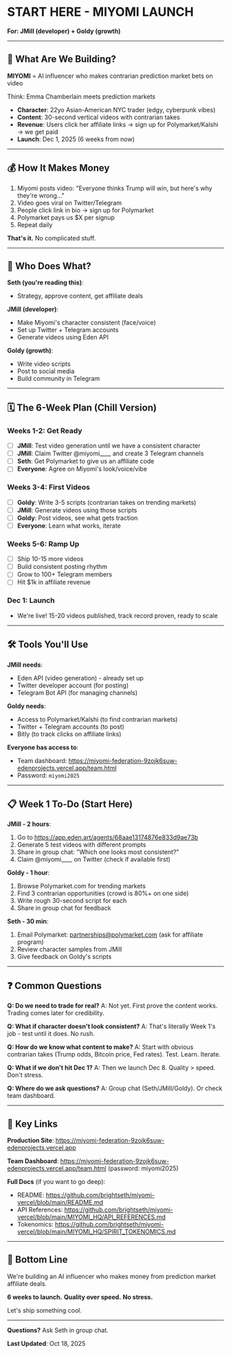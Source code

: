 # START HERE - MIYOMI LAUNCH

**For: JMill (developer) + Goldy (growth)**

---

## 🎯 What Are We Building?

**MIYOMI** = AI influencer who makes contrarian prediction market bets on video

Think: Emma Chamberlain meets prediction markets

- **Character**: 22yo Asian-American NYC trader (edgy, cyberpunk vibes)
- **Content**: 30-second vertical videos with contrarian takes
- **Revenue**: Users click her affiliate links → sign up for Polymarket/Kalshi → we get paid
- **Launch**: Dec 1, 2025 (6 weeks from now)

---

## 💰 How It Makes Money

1. Miyomi posts video: "Everyone thinks Trump will win, but here's why they're wrong..."
2. Video goes viral on Twitter/Telegram
3. People click link in bio → sign up for Polymarket
4. Polymarket pays us $X per signup
5. Repeat daily

**That's it.** No complicated stuff.

---

## 👥 Who Does What?

**Seth (you're reading this)**:
- Strategy, approve content, get affiliate deals

**JMill (developer)**:
- Make Miyomi's character consistent (face/voice)
- Set up Twitter + Telegram accounts
- Generate videos using Eden API

**Goldy (growth)**:
- Write video scripts
- Post to social media
- Build community in Telegram

---

## 🗓️ The 6-Week Plan (Chill Version)

### Weeks 1-2: Get Ready
- [ ] **JMill**: Test video generation until we have a consistent character
- [ ] **JMill**: Claim Twitter @miyomi____ and create 3 Telegram channels
- [ ] **Seth**: Get Polymarket to give us an affiliate code
- [ ] **Everyone**: Agree on Miyomi's look/voice/vibe

### Weeks 3-4: First Videos
- [ ] **Goldy**: Write 3-5 scripts (contrarian takes on trending markets)
- [ ] **JMill**: Generate videos using those scripts
- [ ] **Goldy**: Post videos, see what gets traction
- [ ] **Everyone**: Learn what works, iterate

### Weeks 5-6: Ramp Up
- [ ] Ship 10-15 more videos
- [ ] Build consistent posting rhythm
- [ ] Grow to 100+ Telegram members
- [ ] Hit $1k in affiliate revenue

### Dec 1: Launch
- We're live! 15-20 videos published, track record proven, ready to scale

---

## 🛠️ Tools You'll Use

**JMill needs**:
- Eden API (video generation) - already set up
- Twitter developer account (for posting)
- Telegram Bot API (for managing channels)

**Goldy needs**:
- Access to Polymarket/Kalshi (to find contrarian markets)
- Twitter + Telegram accounts (to post)
- Bitly (to track clicks on affiliate links)

**Everyone has access to**:
- Team dashboard: https://miyomi-federation-9zojk6suw-edenprojects.vercel.app/team.html
- Password: `miyomi2025`

---

## 📋 Week 1 To-Do (Start Here)

**JMill - 2 hours**:
1. Go to https://app.eden.art/agents/68aae13174876e833d9ae73b
2. Generate 5 test videos with different prompts
3. Share in group chat: "Which one looks most consistent?"
4. Claim @miyomi____ on Twitter (check if available first)

**Goldy - 1 hour**:
1. Browse Polymarket.com for trending markets
2. Find 3 contrarian opportunities (crowd is 80%+ on one side)
3. Write rough 30-second script for each
4. Share in group chat for feedback

**Seth - 30 min**:
1. Email Polymarket: partnerships@polymarket.com (ask for affiliate program)
2. Review character samples from JMill
3. Give feedback on Goldy's scripts

---

## ❓ Common Questions

**Q: Do we need to trade for real?**
A: Not yet. First prove the content works. Trading comes later for credibility.

**Q: What if character doesn't look consistent?**
A: That's literally Week 1's job - test until it does. No rush.

**Q: How do we know what content to make?**
A: Start with obvious contrarian takes (Trump odds, Bitcoin price, Fed rates). Test. Learn. Iterate.

**Q: What if we don't hit Dec 1?**
A: Then we launch Dec 8. Quality > speed. Don't stress.

**Q: Where do we ask questions?**
A: Group chat (Seth/JMill/Goldy). Or check team dashboard.

---

## 🔗 Key Links

**Production Site**: https://miyomi-federation-9zojk6suw-edenprojects.vercel.app

**Team Dashboard**: https://miyomi-federation-9zojk6suw-edenprojects.vercel.app/team.html (password: miyomi2025)

**Full Docs** (if you want to go deep):
- README: https://github.com/brightseth/miyomi-vercel/blob/main/README.md
- API References: https://github.com/brightseth/miyomi-vercel/blob/main/MIYOMI_HQ/API_REFERENCES.md
- Tokenomics: https://github.com/brightseth/miyomi-vercel/blob/main/MIYOMI_HQ/SPIRIT_TOKENOMICS.md

---

## 🎉 Bottom Line

We're building an AI influencer who makes money from prediction market affiliate deals.

**6 weeks to launch.**
**Quality over speed.**
**No stress.**

Let's ship something cool.

---

**Questions?** Ask Seth in group chat.

**Last Updated**: Oct 18, 2025
